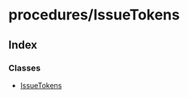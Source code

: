 # procedures/IssueTokens

## Index

### Classes

* [IssueTokens](../classes/_procedures_issuetokens_.issuetokens.md)


